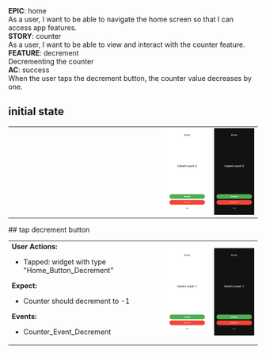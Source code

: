 <div data-description="container" data-description-level="0">
<div data-description="title">
<strong>EPIC</strong>:
home
</div><div data-description="description">As a user, I want to be able to navigate the home screen so that I can access app features.
</div></div>

<div data-description="container" data-description-level="1">
<div data-description="title">
<strong>STORY</strong>:
counter
</div><div data-description="description">As a user, I want to be able to view and interact with the counter feature.
</div></div>

<div data-description="container" data-description-level="2">
<div data-description="title">
<strong>FEATURE</strong>:
decrement
</div><div data-description="description">Decrementing the counter
</div></div>

<div data-description="container" data-description-level="3">
<div data-description="title">
<strong>AC</strong>:
success
</div><div data-description="description">When the user taps the decrement button, the counter value decreases by one.
</div></div>

## initial state

<table>
  <tbody>
   <tr>
      <td width="300" style="vertical-align:top">
      </td>
      <td>
      <img width="300" src="../../../../flows/home/screenshots/counter/decrement/success/0.0.iphone11.png">      </td>      </td>
      <td>
      <img width="300" src="../../../../flows/home/screenshots/counter/decrement/success/0.1.iphone11.png">      </td>   </tr>
  </tbody>
</table>
## tap decrement button

<table>
  <tbody>
   <tr>
      <td width="300" style="vertical-align:top">
<b>User Actions:</b>
<ul>
  <li>Tapped: widget with type "Home_Button_Decrement"</li>
</ul>
<b>Expect:</b>
<ul>
  <li>Counter should decrement to -1</li>
</ul>
<b>Events:</b>
<ul>
  <li>Counter_Event_Decrement</li>
      </td>
      <td>
      <img width="300" src="../../../../flows/home/screenshots/counter/decrement/success/1.0.iphone11.png">      </td>      </td>
      <td>
      <img width="300" src="../../../../flows/home/screenshots/counter/decrement/success/1.1.iphone11.png">      </td>   </tr>
  </tbody>
</table>

